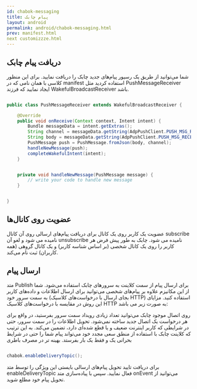 ```yaml
---
id: chabok-messaging
title: پیام چابک
layout: android
permalink: android/chabok-messaging.html
prev: manifest.html
next customizzze.html
---
```


## دریافت پیام چابک

شما می‌توانید از طریق یک رسیور پیام‌های جدید چابک را دریافت نمایید. برای این منظور کلاسی با همان نامی که در manifest استفاده کردید مثل PushMessageReceiver ایجاد نمایید که فرزند WakefulBroadcastReceiver باشد. 

```java

public class PushMessageReceiver extends WakefulBroadcastReceiver {

    @Override
    public void onReceive(Context context, Intent intent) {
        Bundle messageData = intent.getExtras();
        String channel = messageData.getString(AdpPushClient.PUSH_MSG_RECEIVED_TOPIC);
        String body = messageData.getString(AdpPushClient.PUSH_MSG_RECEIVED_MSG);
        PushMessage push = PushMessage.fromJson(body, channel);
        handleNewMessage(push);
        completeWakefulIntent(intent);
    }


    private void handleNewMessage(PushMessage message) {
        // write your code to handle new message
    }


}
```


## عضویت روی کانال‌ها

عضویت یک کاربر روی یک کانال برای دریافت پیام‌های ارسالی روی آن کانال subscribe نامیده می شود و لغو آن unsubscribe نامیده می شود. چابک به طور پیش فرض هر کاربر را روی یک کانال شخصی (بر اساس شناسه کاربر) و یک کانال گروهی (همه کاربران) ثبت نام می‌کند.

## ارسال پیام

متد Publish برای ارسال پیام از سمت کلاینت به سرور‌های چابک استفاده می‌شود. شما از این مکانیزم علاوه بر پیام‌های شخصی می‌توانید برای ارسال اطلاعات و داده‌های کاربر به سمت سرور خود (بجای ارسال با درخواست‌های کلاسیک HTTP) استفاده کنید. مزایای این روش در مقایسه با درخواست‌های کلاسیک HTTP به صورت زیر می باشد:

روی اتصال موجود چابک می‌توانید تعداد زیادی رویداد سمت سرور بفرستید، در واقع برای هر درخواست یک اتصال جدید ساخته نمی‌شود.
تحویل اطلاعات را در سمت سرور، حتی در شرایطی که کاربر اینترنت ضعیف و یا قطع شده‌ای دارد، تضمین می‌کند. به این ترتیب که کلاینت چابک با استفاده از منطق سعی مجدد خود می‌تواند پیام‌ شما را حتی در شرایط بحرانی یک و فقط یک بار بفرستد.
بهینه تر در مصرف باطری

```java

chabok.enableDeliveryTopic();

```

برای دریافت تایید تحویل پیام‌های ارسالی بایستی این ویژگی را توسط متد enableDeliveryTopic فعال نمایید. سپس با پیاده‌سازی متد onEvent می‌توانید از تحویل پیام خود مطلع شوید.
